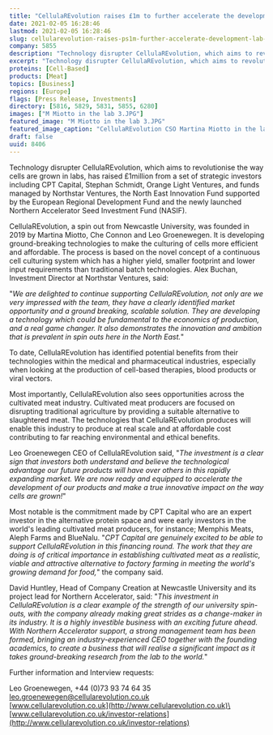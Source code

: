 ```yaml
---
title: "CellulaREvolution raises £1m to further accelerate the development of lab grown cells"
date: 2021-02-05 16:28:46
lastmod: 2021-02-05 16:28:46
slug: cellularevolution-raises-ps1m-further-accelerate-development-lab-grown-cells
company: 5855
description: "Technology disrupter CellulaREvolution, which aims to revolutionise the way cells are grown in labs, has raised £1million from a set of strategic investors including CPT Capital, Stephan Schmidt, Orange Light Ventures, and funds managed by Northstar Ventures, the North East Innovation Fund supported by the European Regional Development Fund and the newly launched Northern Accelerator Seed Investment Fund (NASIF)."
excerpt: "Technology disrupter CellulaREvolution, which aims to revolutionise the way cells are grown in labs, has raised £1million from a set of strategic investors including CPT Capital, Stephan Schmidt, Orange Light Ventures, and funds managed by Northstar Ventures, the North East Innovation Fund supported by the European Regional Development Fund and the newly launched Northern Accelerator Seed Investment Fund (NASIF)."
proteins: [Cell-Based]
products: [Meat]
topics: [Business]
regions: [Europe]
flags: [Press Release, Investments]
directory: [5816, 5829, 5831, 5855, 6280]
images: ["M Miotto in the lab 3.JPG"]
featured_image: "M Miotto in the lab 3.JPG"
featured_image_caption: "CellulaREvolution CSO Martina Miotto in the lab"
draft: false
uuid: 8406
---
```

Technology disrupter CellulaREvolution, which aims to revolutionise the
way cells are grown in labs, has raised £1million from a set of
strategic investors including CPT Capital, Stephan Schmidt, Orange Light
Ventures, and funds managed by Northstar Ventures, the North East
Innovation Fund supported by the European Regional Development Fund and
the newly launched Northern Accelerator Seed Investment Fund (NASIF).

CellulaREvolution, a spin out from Newcastle University, was founded in
2019 by Martina Miotto, Che Connon and Leo Groenewegen. It is developing
ground-breaking technologies to make the culturing of cells more
efficient and affordable. The process is based on the novel concept of a
continuous cell culturing system which has a higher yield, smaller
footprint and lower input requirements than traditional batch
technologies. Alex Buchan, Investment Director at Northstar Ventures,
said:

\"*We are delighted to continue supporting CellulaREvolution, not only
are we very impressed with the team, they have a clearly identified
market opportunity and a ground breaking, scalable solution. They are
developing a technology which could be fundamental to the economics of
production, and a real game changer. It also demonstrates the innovation
and ambition that is prevalent in spin outs here in the North East.*\"

To date, CellulaREvolution has identified potential benefits from their
technologies within the medical and pharmaceutical industries,
especially when looking at the production of cell-based therapies, blood
products or viral vectors.

Most importantly, CellulaREvolution also sees opportunities across the
cultivated meat industry. Cultivated meat producers are focused on
disrupting traditional agriculture by providing a suitable alternative
to slaughtered meat. The technologies that CellulaREvolution produces
will enable this industry to produce at real scale and at affordable
cost contributing to far reaching environmental and ethical benefits.

Leo Groenewegen CEO of CellulaREvolution said, "*The investment is a
clear sign that investors both understand and believe the technological
advantage our future products will have over others in this rapidly
expanding market. We are now ready and equipped to accelerate the
development of our products and make a true innovative impact on the way
cells are grown!*"

Most notable is the commitment made by CPT Capital who are an expert
investor in the alternative protein space and were early investors in
the world's leading cultivated meat producers, for instance; Memphis
Meats, Aleph Farms and BlueNalu. "*CPT Capital are genuinely excited to
be able to support CellulaREvolution in this financing round. The work
that they are doing is of critical importance in establishing cultivated
meat as a realistic, viable and attractive alternative to factory
farming in meeting the world's growing demand for food,*" the company
said.

David Huntley, Head of Company Creation at Newcastle University and its
project lead for Northern Accelerator, said: "*This investment in
CellulaREvolution is a clear example of the strength of our university
spin-outs, with the company already making great strides as a
change-maker in its industry. It is a highly investible business with an
exciting future ahead. With Northern Accelerator support, a strong
management team has been formed, bringing an industry-experienced CEO
together with the founding academics, to create a business that will
realise a significant impact as it takes ground-breaking research from
the lab to the world.*"

Further information and Interview requests:

Leo Groenewegen, +44 (0)73 93 74 64 35\
<leo.groenewegen@cellularevolution.co.uk>\
[www.cellularevolution.co.uk](http://www.cellularevolution.co.uk)\
[www.cellularevolution.co.uk/investor-relations](http://www.cellularevolution.co.uk/investor-relations)
